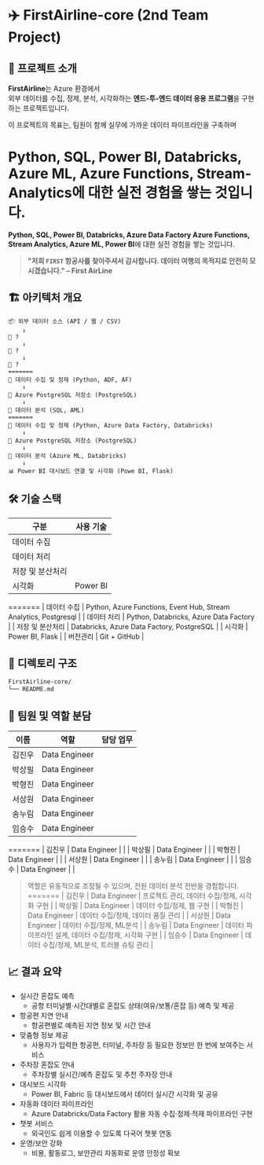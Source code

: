 # ✈️ FirstAirline-core (2nd Team Project)
## 🌊 프로젝트 소개

**FirstAirline**는 Azure 환경에서  
외부 데이터를 수집, 정제, 분석, 시각화하는 **엔드-투-엔드 데이터 응용 프로그램**을 구현하는 프로젝트입니다.

이 프로젝트의 목표는, 팀원이 함께 실무에 가까운 데이터 파이프라인을 구축하며  

Python, SQL, Power BI, Databricks, Azure ML, Azure Functions, Stream-Analytics에 대한 실전 경험을 쌓는 것입니다.
=======
**Python, SQL, Power BI, Databricks, Azure Data Factory Azure Functions, Stream Analytics, Azure ML, Power BI**에 대한 실전 경험을 쌓는 것입니다.


> **"저희 `FIRST` 항공사를 찾아주셔서 감사합니다. 데이터 여행의 목적지로 안전히 모시겠습니다." – First AirLine**


## 🏗️ 아키텍처 개요

```plaintext
📦 외부 데이터 소스 (API / 웹 / CSV)
    ↓
🐍 ?
    ↓
💾 ?
    ↓
🧠 ?
=======
🐍 데이터 수집 및 정제 (Python, ADF, AF)
    ↓
💾 Azure PostgreSQL 저장소 (PostgreSQL)
    ↓
🧠 데이터 분석 (SQL, AML) 
=======
🐍 데이터 수집 및 정제 (Python, Azure Data Factory, Databricks)
    ↓
💾 Azure PostgreSQL 저장소 (PostgreSQL)
    ↓
🧠 데이터 분석 (Azure ML, Databricks) 
    ↓
📊 Power BI 대시보드 연결 및 시각화 (Powe BI, Flask)
```

## 🛠️ 기술 스택

| 구분           | 사용 기술                                       |
|----------------|------------------------------------------------|
| 데이터 수집     |     |
| 데이터 처리     |               |
| 저장 및 분산처리 |                  |
| 시각화         | Power BI                                       |
=======
| 데이터 수집     | Python, Azure Functions, Event Hub, Stream Analytics, Postgresql  |
| 데이터 처리     | Python, Databricks, Azure Data Factory             |
| 저장 및 분산처리 | Databricks, Azure Data Factory, PostgreSQL                |
| 시각화         | Power BI, Flask                                       |
| 버전관리       | Git + GitHub                                   |

## 📁 디렉토리 구조
``` bash
FirstAirline-core/
└── README.md
```

## 👥 팀원 및 역할 분담

| 이름 | 역할            | 담당 업무                                  |
|------|-----------------|---------------------------------------------|
| 김진우   | Data Engineer  |                   |
| 박상필   | Data Engineer   |             |
| 박형진    | Data Engineer         |                 |
| 서상원    | Data Engineer    |                      |
| 송누림    | Data Engineer         |               |
| 임승수    | Data Engineer         |                |
=======
| 김진우   | Data Engineer  |                 |
| 박상필   | Data Engineer   |              |
| 박형진    | Data Engineer         |               |
| 서상원    | Data Engineer    |                    |
| 송누림    | Data Engineer         |            |
| 임승수    | Data Engineer         |                 |

> 역할은 유동적으로 조정될 수 있으며, 전원 데이터 분석 전반을 경험합니다.
=======
| 김진우   | Data Engineer  |  프로젝트 관리, 데이터 수집/정제, 시각화 구현               |
| 박상필   | Data Engineer   |   데이터 수집/정제, 웹 구현           |
| 박형진    | Data Engineer         |  데이터 수집/정제, 데이터 품질 관리             |
| 서상원    | Data Engineer    |   데이터 수집/정제, ML분석                 |
| 송누림    | Data Engineer         |  데이터 파이프라인 설계, 데이터 수집/정제, 시각화 구현          |
| 임승수    | Data Engineer         |   데이터 수집/정제, ML분석, 트러블 슈팅 관리               |


## 📈 결과 요약
- 실시간 혼잡도 예측
    - 공항 터미널별·시간대별로 혼잡도 상태(여유/보통/혼잡 등) 예측 및 제공
- 항공편 지연 안내
    - 항공편별로 예측된 지연 정보 및 시간 안내
- 맞춤형 정보 제공
    - 사용자가 입력한 항공편, 터미널, 주차장 등 필요한 정보만 한 번에 보여주는 서비스
- 주차장 혼잡도 안내
    - 주차장별 실시간/예측 혼잡도 및 추천 주차장 안내
- 대시보드 시각화
    - Power BI, Fabric 등 대시보드에서 데이터 실시간 시각화 및 공유
- 자동화 데이터 파이프라인
    - Azure Databricks/Data Factory 활용 자동 수집·정제·적재 파이프라인 구현
- 챗봇 서비스
    - 외국인도 쉽게 이용할 수 있도록 다국어 챗봇 연동
- 운영/보안 강화
    - 비용, 활동로그, 보안관리 자동화로 운영 안정성 확보

